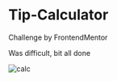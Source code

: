 # Tip-Calculator
Challenge by FrontendMentor

Was difficult, bit all done


![calc](https://user-images.githubusercontent.com/120993792/229437144-2f05e480-5bdc-4791-b324-322486e3db44.png)
